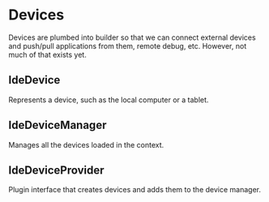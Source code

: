 # Devices

Devices are plumbed into builder so that we can connect external devices
and push/pull applications from them, remote debug, etc. However, not
much of that exists yet.

## IdeDevice

Represents a device, such as the local computer or a tablet.

## IdeDeviceManager

Manages all the devices loaded in the context.

## IdeDeviceProvider

Plugin interface that creates devices and adds them to the device manager.

